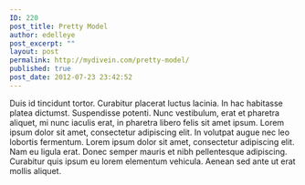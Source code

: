 ```yaml
---
ID: 220
post_title: Pretty Model
author: edelleye
post_excerpt: ""
layout: post
permalink: http://mydivein.com/pretty-model/
published: true
post_date: 2012-07-23 23:42:52
---
```

Duis id tincidunt tortor. Curabitur placerat luctus lacinia. In hac habitasse platea dictumst. Suspendisse potenti. Nunc vestibulum, erat et pharetra aliquet, mi nunc iaculis erat, in pharetra libero felis sit amet ipsum. Lorem ipsum dolor sit amet, consectetur adipiscing elit. In volutpat augue nec leo lobortis fermentum. Lorem ipsum dolor sit amet, consectetur adipiscing elit. Nam eu ligula erat. Donec semper mauris et nibh pellentesque adipiscing. Curabitur quis ipsum eu lorem elementum vehicula. Aenean sed ante ut erat mollis aliquet.